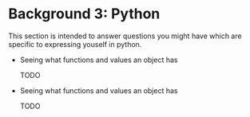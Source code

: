 # Background 3: Python

This section is intended to answer questions you might have which are specific to expressing youself in python.

* Seeing what functions and values an object has

   TODO

* Seeing what functions and values an object has

   TODO